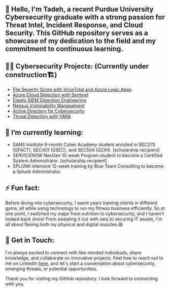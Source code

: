 <h2>👋 Hello, I'm Tadeh, a recent Purdue University Cybersecurity graduate with a strong passion for Threat Intel, Incident Response, and Cloud Security. This GitHub repository serves as a showcase of my dedication to the field and my commitment to continuous learning.</h2>

<h2>👨‍💻 Cybersecurity Projects: (Currently under construction🏗️)</h2> 

  - [File Severity Score with VirusTotal and Azure Logic Apps](https://github.com/devman-todd/File-Threat-Level-Assessment-with-VirusTotal-and-Azure-Logic-Apps)
  - [Azure Cloud Detection with Sentinel](https://github.com/devman-todd/Azure-Cloud-Detection-with-Sentinel/)
  - [Elastic SIEM Detection Engineering](https://github.com/devman-todd/Elastic-SIEM-Detection-Engineering)
  - [Nessus Vulnerability Management](https://github.com/devman-todd/Nessus-Vulnerability-Management/)
  - [Active Directory for Cybersecurity](https://github.com/devman-todd/Active-Directory-for-Cybersecurity)
  - [Threat Detection with YARA](https://github.com/devman-todd/Threat-Detection-with-YARA/)

<h2> 🌱 I’m currently learning:</h2>

  - SANS Institute 9-month Cyber Academy student enrolled in SEC275 (GFACT), SEC401 (GSEC), and SEC504 (GCIH). [scholarship recipient]
  - SERVICENOW NexGen 10-week Program student to become a Certified System Administrator. [scholarship recipient]
  - SPLUNK intensive 12-week training by Blue Team Consulting to become a Splunk Administrator. 

<h2> ⚡ Fun fact:</h2>

Before diving into cybersecurity, I spent years training clients in different gyms, all while using technology to run my fitness business efficiently. So at one point, I switched my major from nutrition to cybersecurity, and I haven't looked back since! From sweating it out with sets to securing IT assets, I'm all about flexing both my physical and digital muscles.😅

<h2> 🤳 Get in Touch:</h2>

I'm always excited to connect with like-minded individuals, share knowledge, and collaborate on innovative projects. Feel free to reach out to me on LinkedIn <a href="https://www.linkedin.com/in/tadeh-anbarchian/" target="_blank">here</a>, and let's start a conversation about cybersecurity, emerging threats, or potential opportunities.

Thank you for visiting my GitHub repository. I look forward to connecting with you.

<!--
**joshmadakor1/joshmadakor1** is a ✨ _special_ ✨ repository because its `README.md` (this file) appears on your GitHub profile.

Here are some ideas to get you started:

- 🔭 I’m currently working on ...
-  ...
- 👯 I’m looking to collaborate on ...
- 🤔 I’m looking for help with ...
- 💬 Ask me about ...
- 📫 How to reach me: ...
- 😄 Pronouns: ...

-->
